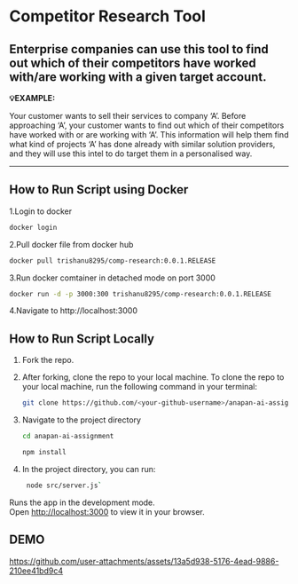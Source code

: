 # Competitor Research Tool

Enterprise companies can use this tool to find out which of their competitors have worked with/are working with a given target account.
---
**💡EXAMPLE:**

Your customer wants to sell their services to company ‘A’. 
Before approaching ‘A’, your customer wants to find out which of their competitors have worked with or are working with ‘A’.
This information will help them find what kind of projects ‘A’ has done already with similar solution providers, and they will use this intel to do target them in a personalised way.

---
## How to Run Script using Docker
1.Login to docker
```bash
docker login
```
2.Pull docker file from docker hub
```bash
docker pull trishanu8295/comp-research:0.0.1.RELEASE
```
3.Run docker comtainer in detached mode on port 3000
```bash
docker run -d -p 3000:300 trishanu8295/comp-research:0.0.1.RELEASE
```
4.Navigate to  http://localhost:3000
   
## How to Run Script Locally

1. Fork the repo.

2. After forking, clone the repo to your local machine.
To clone the repo to your local machine, run the following command in your terminal:
    
    ```bash
    git clone https://github.com/<your-github-username>/anapan-ai-assignment
    ```
3. Navigate to the project directory
   ```bash
   cd anapan-ai-assignment
   ```
   ```bash
   npm install
   ```
4. In the project directory, you can run:
   ```bash
    node src/server.js`
   ```
  Runs the app in the development mode.\
  Open [http://localhost:3000](http://localhost:3000) to view it in your browser.

## DEMO
https://github.com/user-attachments/assets/13a5d938-5176-4ead-9886-210ee41bd9c4


